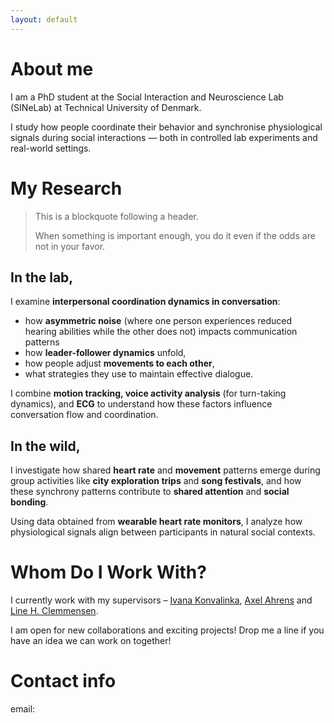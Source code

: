 ```yaml
---
layout: default
---
```


# About me 

I am a PhD student at the Social Interaction and Neuroscience Lab (SINeLab) at Technical University of Denmark.

I study how people coordinate their behavior and synchronise physiological signals during social interactions — both in controlled lab experiments and real-world settings.


# My Research

> This is a blockquote following a header.
>
> When something is important enough, you do it even if the odds are not in your favor.

## In the lab, 

I examine **interpersonal coordination dynamics in conversation**: 

*   how **asymmetric noise** (where one person experiences reduced hearing abilities while the other does not) impacts communication patterns 
*   how **leader-follower dynamics** unfold,
*   how people adjust **movements to each other**, 
*   what strategies they use to maintain effective dialogue.

I combine **motion tracking, voice activity analysis** (for turn-taking dynamics), and **ECG** to understand how these factors influence conversation flow and coordination.

## In the wild, 

I investigate how shared **heart rate** and **movement** patterns emerge during group activities like **city exploration trips** and **song festivals**, and how these synchrony patterns contribute to **shared attention** and **social bonding**. 

Using data obtained from **wearable heart rate monitors**, I analyze how physiological signals align between participants in natural social contexts. 

# Whom Do I Work With?

I currently work with my supervisors – [Ivana Konvalinka](https://orbit.dtu.dk/en/persons/ivana-konvalinka), [Axel Ahrens](https://www.axelahrens.dk/about-me) and [Line H. Clemmensen](https://researchprofiles.ku.dk/da/persons/line-katrine-harder-clemmensen-2). 

I am open for new collaborations and exciting projects! Drop me a line if you have an idea we can work on together! 

# Contact info 

email: 